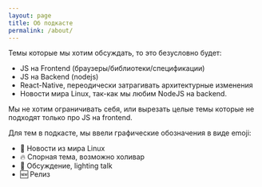 ```yaml
---
layout: page
title: Об подкасте
permalink: /about/
---
```


Темы которые мы хотим обсуждать, то это безусловно будет:

- JS на Frontend (браузеры/библиотеки/спецификации)
- JS на Backend (nodejs)
- React-Native, переодически затрагивать архитектурные изменения
- Новости мира Linux, так-как мы любим NodeJS на backend.

Мы не хотим ограничивать себя, или вырезать целые темы которые не подходят только про JS на frontend.

Для тем в подкасте, мы ввели графические обозначения в виде emoji:

- 🐧 Новости из мира Linux
- 🔥 Спорная тема, возможно холивар
- 🤔 Обсуждение, lighting talk
- 🆕 Релиз
